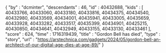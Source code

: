 {
  "by" : "dcminter",
  "descendants" : 46,
  "id" : 40432688,
  "kids" : [ 40433766, 40433060, 40433180, 40433816, 40434375, 40434540, 40432980, 40433569, 40434001, 40435941, 40433005, 40435659, 40433928, 40433282, 40433517, 40435399, 40434901, 40425215, 40430850, 40434641, 40432949, 40433155, 40433130, 40433461 ],
  "score" : 624,
  "time" : 1716319439,
  "title" : "Gordon Bell has died",
  "type" : "story",
  "url" : "https://arstechnica.com/gadgets/2024/05/gordon-bell-an-architect-of-our-digital-age-dies-at-age-89/"
}

